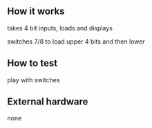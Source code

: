 <!---

This file is used to generate your project datasheet. Please fill in the information below and delete any unused
sections.

You can also include images in this folder and reference them in the markdown. Each image must be less than
512 kb in size, and the combined size of all images must be less than 1 MB.
-->

## How it works

takes 4 bit inputs, loads and displays

switches 7/8 to load upper 4 bits and then lower

## How to test

play with switches
## External hardware

none
